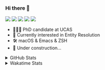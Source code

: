 ### Hi there 👋

[![](https://img.shields.io/badge/-Email-325180?logo=maildotru&logoColor=white&style=flat-square)](mailto:wang@tianshu.me)
[![](https://img.shields.io/badge/-GitHub-black?logo=GitHub&style=flat-square)](https://github.com/tshu-w)
[![](https://img.shields.io/badge/-Telegram-26a5e4?labelColor=fafafa&logo=telegram&style=flat-square)](https://t.me/tshu_w) 
[![](https://img.shields.io/badge/-Twitter-1da1f2?logo=Twitter&logoColor=white&style=flat-square)](https://twitter.com/tshu_w)
[![](https://komarev.com/ghpvc/?username=tshu-w&color=blueviolet&style=flat-square)]()



- 🧑🏻‍🎓 PhD candidate at UCAS
- 🔭 Currently interested in Entity Resolution
- 🛠 macOS & Emacs & ZSH
- 🚧 Under construction...

<details>

<summary>GitHub Stats</summary>

![Tianshu's GitHub stats](https://github-readme-stats.vercel.app/api?username=tshu-w&show_icons=true&theme=buefy&count_private=true)
  
</details>


<details>
  <summary>Wakatime Stats</summary>

  Currently, files accessed by tramp cannot be tracked by wakatime, see https://github.com/wakatime/wakatime-mode/issues/27
  <br>
  
<!--START_SECTION:waka-->
**I'm an Early 🐤** 

```text
🌞 Morning    60 commits     ████░░░░░░░░░░░░░░░░░░░░░   16.48% 
🌆 Daytime    145 commits    ██████████░░░░░░░░░░░░░░░   39.84% 
🌃 Evening    147 commits    ██████████░░░░░░░░░░░░░░░   40.38% 
🌙 Night      12 commits     ░░░░░░░░░░░░░░░░░░░░░░░░░   3.3%

```
📅 **I'm Most Productive on Saturday** 

```text
Monday       84 commits     █████░░░░░░░░░░░░░░░░░░░░   23.08% 
Tuesday      63 commits     ████░░░░░░░░░░░░░░░░░░░░░   17.31% 
Wednesday    44 commits     ███░░░░░░░░░░░░░░░░░░░░░░   12.09% 
Thursday     21 commits     █░░░░░░░░░░░░░░░░░░░░░░░░   5.77% 
Friday       29 commits     ██░░░░░░░░░░░░░░░░░░░░░░░   7.97% 
Saturday     86 commits     ██████░░░░░░░░░░░░░░░░░░░   23.63% 
Sunday       37 commits     ██░░░░░░░░░░░░░░░░░░░░░░░   10.16%

```


📊 **This Week I Spent My Time On** 

```text
💬 Programming Languages: 
sh                       33 hrs 42 mins      █████████████████████░░░░   85.62% 
Org                      2 hrs 15 mins       █░░░░░░░░░░░░░░░░░░░░░░░░   5.72% 
Emacs Lisp               1 hr 43 mins        █░░░░░░░░░░░░░░░░░░░░░░░░   4.39% 
TeX                      59 mins             ░░░░░░░░░░░░░░░░░░░░░░░░░   2.53% 
Other                    29 mins             ░░░░░░░░░░░░░░░░░░░░░░░░░   1.26%

🔥 Editors: 
Zsh                      33 hrs 42 mins      █████████████████████░░░░   85.62% 
Emacs                    5 hrs 39 mins       ███░░░░░░░░░░░░░░░░░░░░░░   14.38%

🐱‍💻 Projects: 
multimodalER             22 hrs 3 mins       ██████████████░░░░░░░░░░░   56.03% 
Terminal                 10 hrs 14 mins      ██████░░░░░░░░░░░░░░░░░░░   26.03% 
Unknown Project          3 hrs 5 mins        ██░░░░░░░░░░░░░░░░░░░░░░░   7.84% 
emacs                    1 hr 43 mins        █░░░░░░░░░░░░░░░░░░░░░░░░   4.39% 
dotfiles                 1 hr 4 mins         ░░░░░░░░░░░░░░░░░░░░░░░░░   2.73%

💻 Operating System: 
Linux                    27 hrs 36 mins      █████████████████░░░░░░░░   70.12% 
Mac                      11 hrs 45 mins      ███████░░░░░░░░░░░░░░░░░░   29.88%

```

**I Mostly Code in Python** 

```text
Python                   6 repos             ████████░░░░░░░░░░░░░░░░░   31.58% 
JavaScript               3 repos             ████░░░░░░░░░░░░░░░░░░░░░   15.79% 
HTML                     2 repos             ██░░░░░░░░░░░░░░░░░░░░░░░   10.53% 
Emacs Lisp               2 repos             ██░░░░░░░░░░░░░░░░░░░░░░░   10.53% 
TeX                      2 repos             ██░░░░░░░░░░░░░░░░░░░░░░░   10.53%

```



 Last Updated on 11/08/2021
<!--END_SECTION:waka-->
</details>
